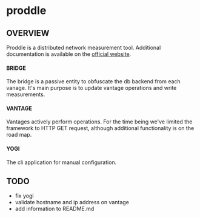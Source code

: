 # proddle
## OVERVIEW
Proddle is a distributed network measurement tool. Additional 
documentation is available on the [official website].

#### BRIDGE
The bridge is a passive entity to obfuscate the db backend from each 
vanage. It's main purpose is to update vantage operations and write 
measurements.

#### VANTAGE
Vantages actively perform operations. For the time being we've
limited the framework to HTTP GET request, although additional
functionality is on the road map.

#### YOGI
The cli application for manual configuration.

## TODO
- fix yogi
- validate hostname and ip address on vantage
- add information to README.md

[//]: #

   [official website]: <http://proddle.netsec.colostate.edu>
